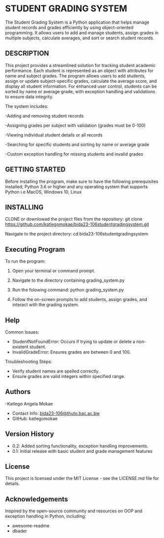 # STUDENT GRADING SYSTEM

The Student Grading System is a Python application that helps manage student records and grades efficiently by using object-oriented programming. It allows users to add and manage students, assign grades in multiple subjects, calculate averages, and sort or search student records.

## DESCRIPTION
This project provides a streamlined solution for tracking student academic performance. Each student is represented as an object with attributes for name and subject grades. The program allows users to add students, assign or update subject-specific grades, calculate the average score, and display all student information. For enhanced user control, students can be sorted by name or average grade, with exception handling and validations to ensure data integrity.

The system includes:

-Adding and removing student records


-Assigning grades per subject with validation (grades must be 0-100)


-Viewing individual student details or all records


-Searching for specific students and sorting by name or average grade


-Custom exception handling for missing students and invalid grades



## GETTING STARTED
Before installing the program, make sure to have the following prerequisites installed;
Python 3.6 or higher and any operating system that supports Python i.e MacOS, Windows 10, Linux

## INSTALLING
CLONE or downlowad the project files from the repository:
git clone https://github.com/katlegomokae/bida23-106studentgradingsystem.git


Navigate to the project directory:
cd bida23-106studentgradingsystem

## Executing Program
To run the program:
1. Open your terminal or command prompt.

   
2. Navigate to the directory containing grading_system.py

   
3. Run the folowing command:
    python grading_system.py

   
4. Follow the on-screen prompts to add students, assign grades, and interact with the grading system.

## Help
Common Issues:
- StudentNotFoundError: Occurs if trying to update or delete a non-existent student.
- InvalidGradeError: Ensures grades are between 0 and 100.

  
Troubleshooting Steps:
- Verify student names are spelled correctly.
- Ensure grades are valid integers within specified range.

## Authors
-Katlego Angela Mokae
   - Contact Info: bida23-106@thuto.bac.ac.bw
   - GitHub: katlegomokae

## Version History
- 0.2: Added sorting functionality, exception handling improvements.
- 0.1: Initial release with basic student and grade management features

## License
This project is licensed under the MIT License - see the LICENSE.md file for details.

## Acknowledgements
Inspired by the open-source community and resources on OOP and exception handling in Python, including:
- awesome-readme
- dbader
